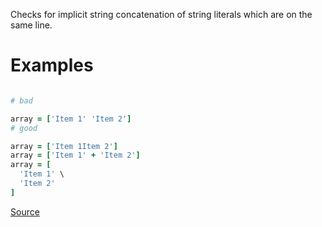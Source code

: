
Checks for implicit string concatenation of string literals
which are on the same line.

# Examples

```ruby

# bad

array = ['Item 1' 'Item 2']
# good

array = ['Item 1Item 2']
array = ['Item 1' + 'Item 2']
array = [
  'Item 1' \
  'Item 2'
]
```

[Source](http://www.rubydoc.info/gems/rubocop/RuboCop/Cop/Lint/ImplicitStringConcatenation)